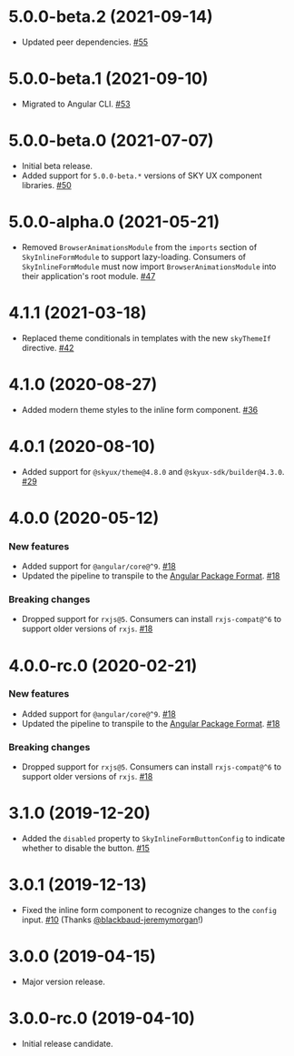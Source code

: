 # 5.0.0-beta.2 (2021-09-14)

- Updated peer dependencies. [#55](https://github.com/blackbaud/skyux-inline-form/pull/55)

# 5.0.0-beta.1 (2021-09-10)

- Migrated to Angular CLI. [#53](https://github.com/blackbaud/skyux-inline-form/pull/53)

# 5.0.0-beta.0 (2021-07-07)

- Initial beta release.
- Added support for `5.0.0-beta.*` versions of SKY UX component libraries. [#50](https://github.com/blackbaud/skyux-inline-form/pull/50)

# 5.0.0-alpha.0 (2021-05-21)

- Removed `BrowserAnimationsModule` from the `imports` section of `SkyInlineFormModule` to support lazy-loading. Consumers of `SkyInlineFormModule` must now import `BrowserAnimationsModule` into their application's root module. [#47](https://github.com/blackbaud/skyux-inline-form/pull/47)

# 4.1.1 (2021-03-18)

- Replaced theme conditionals in templates with the new `skyThemeIf` directive. [#42](https://github.com/blackbaud/skyux-inline-form/pull/42)

# 4.1.0 (2020-08-27)

- Added modern theme styles to the inline form component. [#36](https://github.com/blackbaud/skyux-inline-form/pull/36)

# 4.0.1 (2020-08-10)

- Added support for `@skyux/theme@4.8.0` and `@skyux-sdk/builder@4.3.0`. [#29](https://github.com/blackbaud/skyux-inline-form/pull/29)

# 4.0.0 (2020-05-12)

### New features

- Added support for `@angular/core@^9`. [#18](https://github.com/blackbaud/skyux-inline-form/pull/18)
- Updated the pipeline to transpile to the [Angular Package Format](https://docs.google.com/document/d/1CZC2rcpxffTDfRDs6p1cfbmKNLA6x5O-NtkJglDaBVs/preview). [#18](https://github.com/blackbaud/skyux-inline-form/pull/18)

### Breaking changes

- Dropped support for `rxjs@5`. Consumers can install `rxjs-compat@^6` to support older versions of `rxjs`. [#18](https://github.com/blackbaud/skyux-inline-form/pull/18)

# 4.0.0-rc.0 (2020-02-21)

### New features

- Added support for `@angular/core@^9`. [#18](https://github.com/blackbaud/skyux-inline-form/pull/18)
- Updated the pipeline to transpile to the [Angular Package Format](https://docs.google.com/document/d/1CZC2rcpxffTDfRDs6p1cfbmKNLA6x5O-NtkJglDaBVs/preview). [#18](https://github.com/blackbaud/skyux-inline-form/pull/18)

### Breaking changes

- Dropped support for `rxjs@5`. Consumers can install `rxjs-compat@^6` to support older versions of `rxjs`. [#18](https://github.com/blackbaud/skyux-inline-form/pull/18)

# 3.1.0 (2019-12-20)

- Added the `disabled` property to `SkyInlineFormButtonConfig` to indicate whether to disable the button. [#15](https://github.com/blackbaud/skyux-inline-form/pull/15)

# 3.0.1 (2019-12-13)

- Fixed the inline form component to recognize changes to the `config` input. [#10](https://github.com/blackbaud/skyux-inline-form/pull/10) (Thanks [@blackbaud-jeremymorgan](https://github.com/blackbaud-jeremymorgan)!)

# 3.0.0 (2019-04-15)

- Major version release.

# 3.0.0-rc.0 (2019-04-10)

- Initial release candidate.
